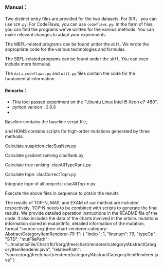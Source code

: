 ### Manual：

Two distinct entry files are provided for the two datasets. For SIR， you can use `SIR.py`. For CodeFlaws, you can use `codeflaws.py`. In the form of files, you can find the programs we've written for the various methods.
You can make relevant changes to adapt your experiments.

The MBFL-related programs can be found under the `mbfl`. We wrote the appropriate code for the various technologies and formulas.

The SBFL-related programs can be found under the `sbfl`. You can even include more formulas.

The `data_codeflaws.py` and `util.py` files contain the code for the fundamental information.

#### Remarks：

* This tool passed experiment on the "Ubuntu Linux Intel i5 Xeon e7-480".
* python version : 3.6.8
* 
Baseline contains the baseline script file,

and HOMS contains scripts for high-order mutations generated by three methods.

Calculate suspicion clacSusNew.py

Calculate gradient ranking clacRank.py

Calculate true ranking: clacAlITypeRank.py

Calculate topn: clacCorrectTopn.py

Integrate topn of all projects: clacAllTop-n.py

Execute the above files in sequence to obtain the results

The results of TOP-N, MAP, and EXAM of our method are included respectively. 
TOP-N needs to be combined with scripts to generate the final results. 
We provide detailed operation instructions in the README file of the code. 
It also includes the data of the charts involved in the article. 
mutations information stored in mutantInfo, detailed information of the mutation, format
"source-org-jfree-chart-renderer-category-AbstractCategoryItemRenderer-79-1": {
"index": 1,
"linenum": 79,
"typeOp": "STD",
"mutFilePath": ".../mutantsFile/Chart/1b/1/org/jfree/chart/renderer/category/AbstractCategoryItemRenderer.java",
"relativePath": "source/org/jfree/chart/renderer/category/AbstractCategoryItemRenderer.java"
}



